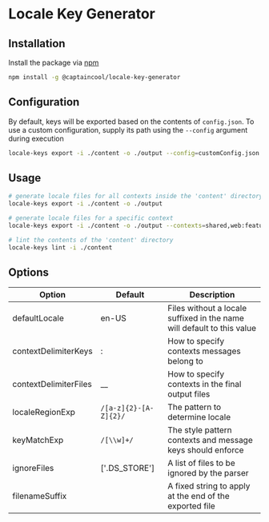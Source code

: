 # Locale Key Generator

## Installation

Install the package via [npm](https://www.npmjs.com/)

```bash
npm install -g @captaincool/locale-key-generator
```

## Configuration

By default, keys will be exported based on the contents of `config.json`. To use a custom configuration, supply its path using the `--config` argument during execution

```bash
locale-keys export -i ./content -o ./output --config=customConfig.json
```

## Usage

```bash
# generate locale files for all contexts inside the 'content' directory and output them to 'output'
locale-keys export -i ./content -o ./output

# generate locale files for a specific context
locale-keys export -i ./content -o ./output --contexts=shared,web:feature

# lint the contents of the 'content' directory
locale-keys lint -i ./content
```

## Options

| Option                | Default               | Description                                                            |
| --------------------- | --------------------- | ---------------------------------------------------------------------- |
| defaultLocale         | en-US                 | Files without a locale suffixed in the name will default to this value |
| contextDelimiterKeys  | :                     | How to specify contexts messages belong to                             |
| contextDelimiterFiles | \_\_                  | How to specify contexts in the final output files                      |
| localeRegionExp       | `/[a-z]{2}-[A-Z]{2}/` | The pattern to determine locale                                        |
| keyMatchExp           | `/[\\w]+/`            | The style pattern contexts and message keys should enforce             |
| ignoreFiles           | ['.DS_STORE']         | A list of files to be ignored by the parser                            |
| filenameSuffix        |                       | A fixed string to apply at the end of the exported file                |
